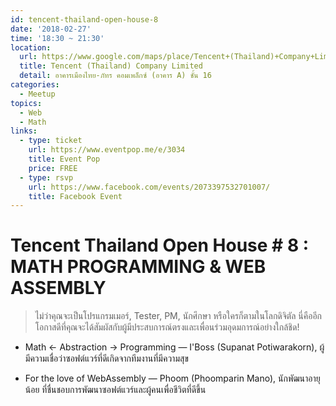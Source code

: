```yaml
---
id: tencent-thailand-open-house-8
date: '2018-02-27'
time: '18:30 ~ 21:30'
location:
  url: https://www.google.com/maps/place/Tencent+(Thailand)+Company+Limited/@13.7871852,100.5723683,17z/data=!3m1!4b1!4m5!3m4!1s0x30e29dd2d7bef373:0xda2e847cc72274b4!8m2!3d13.7871852!4d100.574557
  title: Tencent (Thailand) Company Limited
  detail: อาคารเมืองไทย-ภัทร คอมเพล็กซ์ (อาคาร A) ชั้น 16
categories:
  - Meetup
topics:
  - Web
  - Math
links:
  - type: ticket
    url: https://www.eventpop.me/e/3034
    title: Event Pop
    price: FREE
  - type: rsvp
    url: https://www.facebook.com/events/2073397532701007/
    title: Facebook Event
---
```


# Tencent Thailand Open House # 8 : MATH PROGRAMMING & WEB ASSEMBLY

> ไม่ว่าคุณจะเป็นโปรแกรมเมอร์, Tester, PM, นักศึกษา หรือใครก็ตามในโลกดิจิตัล นี่คืออีกโอกาสดีที่คุณจะได้สัมผัสกับผู้มีประสบการณ์ตรงและเพื่อนร่วมอุดมการณ์อย่างใกล้ชิด!

- Math <- Abstraction -> Programming — I'Boss (Supanat Potiwarakorn), ผู้มีความเชื่อว่าซอฟต์แวร์ที่ดีเกิดจากทีมงานที่มีความสุข

- For the love of WebAssembly — Phoom (Phoomparin Mano), นักพัฒนาอายุน้อย ที่ชื่นชอบการพัฒนาซอฟต์แวร์และผู้คนเพื่อชีวิตที่ดีขึ้น
